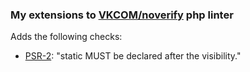 ### My extensions to [VKCOM/noverify](https://github.com/VKCOM/noverify) php linter

Adds the following checks:
- [PSR-2](https://www.php-fig.org/psr/psr-2/): "static MUST be declared after the visibility."
